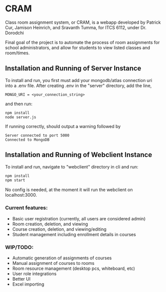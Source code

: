 # CRAM
Class room assignment system, or CRAM, is a webapp developed by Patrick Cur, Jamison Heinrich, and Sravanth Tumma, for ITCS 6112, under Dr. Dorodchi

Final goal of the project is to automate the process of room assignments for school administrators, and allow for students to view listed classes and room/times. 

## Installation and Running of Server Instance
To install and run, you first must add your mongodb/atlas connection uri into a .env file. After creating .env in the "server" directory, add the line,

```.env
MONGO_URI = <your_connection_string>
```
and then run:
```shell
npm install
node server.js
```
If running correctly, should output a warning followed by 
```
Server connected to port 5000
Connected to MongoDB
```
## Installation and Running of Webclient Instance
To install and run, navigate to "webclient" directory in cli and run:
```bash
npm install
npm start
```
No config is needed, at the moment it will run the webclient on localhost:3000.

### Current features:
 - Basic user registration (currently, all users are considered admin)
 - Room creation, deletion, and viewing
 - Course creation, deletion, and viewing/editing
 - Student management including enrollment details in courses

### WIP/TODO:
- Automatic generation of assignments of courses
- Manual assignment of courses to rooms
- Room resource management (desktop pcs, whiteboard, etc)
- User role integrations
- Better UI
- Excel importing